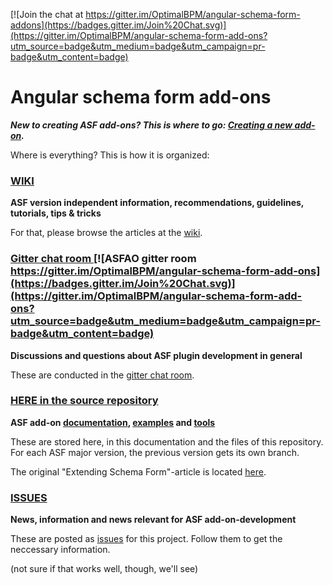 [![Join the chat at https://gitter.im/OptimalBPM/angular-schema-form-addons](https://badges.gitter.im/Join%20Chat.svg)](https://gitter.im/OptimalBPM/angular-schema-form-add-ons?utm_source=badge&utm_medium=badge&utm_campaign=pr-badge&utm_content=badge)

# Angular schema form add-ons

***New to creating ASF add-ons? This is where to go: [Creating a new add-on](https://github.com/OptimalBPM/angular-schema-form-add-ons/wiki/Creating-a-new-add-on).***

Where is everything? This is how it is organized:

### [WIKI](https://github.com/OptimalBPM/angular-schema-form-add-ons/wiki)
**ASF version independent information, recommendations, guidelines, tutorials, tips & tricks**

For that, please browse the articles at the [wiki](https://github.com/OptimalBPM/angular-schema-form-add-ons/wiki).

### [Gitter chat room ](https://gitter.im/OptimalBPM/angular-schema-form-add-ons) [![ASFAO gitter room https://gitter.im/OptimalBPM/angular-schema-form-add-ons](https://badges.gitter.im/Join%20Chat.svg)](https://gitter.im/OptimalBPM/angular-schema-form-add-ons?utm_source=badge&utm_medium=badge&utm_campaign=pr-badge&utm_content=badge)
**Discussions and questions about ASF plugin development in general**

These are conducted in the [gitter chat room](https://gitter.im/OptimalBPM/angular-schema-form-add-ons).

### [HERE in the source repository](https://github.com/OptimalBPM/angular-schema-form-add-ons)
**ASF add-on [documentation](https://github.com/OptimalBPM/angular-schema-form-add-ons/tree/master/documentation), [examples](https://github.com/OptimalBPM/angular-schema-form-add-ons/tree/master/examples) and [tools](https://github.com/OptimalBPM/angular-schema-form-add-ons/tree/master/tools)**

These are stored here, in this documentation and the files of this repository.
For each ASF major version, the previous version gets its own branch.

The original "Extending Schema Form"-article is located [here](https://github.com/OptimalBPM/angular-schema-form-add-ons/blob/master/documentation/extending.md).

### [ISSUES](https://github.com/OptimalBPM/angular-schema-form-add-ons/issues)
**News, information and news relevant for ASF add-on-development**

These are posted as [issues](https://github.com/OptimalBPM/angular-schema-form-add-ons/issues) for this project. 
Follow them to get the neccessary information.

(not sure if that works well, though, we'll see)

 
